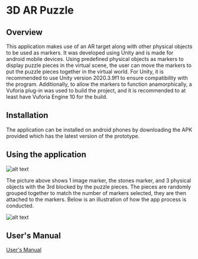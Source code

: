 # 3D AR Puzzle

## Overview
This application makes use of an AR target along with other physical objects to be used as markers. It was developed using Unity and is made for android mobile devices. Using predefined physical objects as markers to display puzzle pieces in the virtual scene, the user can move the markers to put the puzzle pieces together in the virtual world. For Unity, it is recommended to use Unity version 2020.3.9f1 to ensure compatibility with the program.  Additionally, to allow the markers to function anamorphically, a Vuforia plug-in was used to build the project, and it is recommended to at least have Vuforia Engine 10 for the build.


## Installation
The application can be installed on android phones by downloading the APK provided which has the latest version of the prototype.

## Using the application

![alt text](https://github.com/lexcyman/3DARPuzzle/blob/master/sample_gameplay.jpg?raw=true)

The picture above shows 1 image marker, the stones marker, and 3 physical objects with the 3rd blocked by the puzzle pieces. The pieces are randomly grouped together to match the number of markers selected, they are then attached to the markers. Below is an illustration of how the app process is conducted.

![alt text](https://github.com/lexcyman/3DARPuzzle/blob/master/system_architecture_1.png?raw=true)

## User's Manual
[User's Manual](https://github.com/lexcyman/3DARPuzzle/blob/master/UsersManual.pdf)
